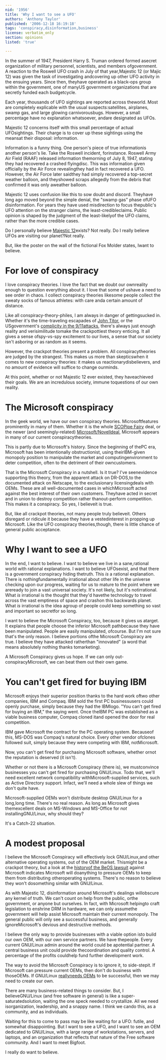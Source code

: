 ```yaml
---
nid: '1956'
title: 'Why I want to see a UFO'
authors: 'Anthony Taylor'
published: '2006-12-18 16:19:18'
tags: 'conspiracy,disinformation,business'
license: verbatim_only
section: opinions
listed: 'true'

---
```

In the summer of 1947, President Harry S. Truman ordered formed asecret organization of military personnel, scientists, and members ofgovernment. A reaction to the Roswell UFO crash in July of that year,Majestic 12 (or Majic 12) was given the task of investigating andcovering up other UFO activity in the ensuing years. Since then, theyhave operated as a black-ops group within the government, one of manyUS government organizations that are secretly funded each budgetcycle.

Each year, thousands of UFO sightings are reported across theworld. Most are completely explicable with the usual suspects:satellites, airplanes, swamp gas, and large glowing carnivorousbugs. However, a small percentage have no explanation whatsoever, andare designated as UFOs.

Majestic 12 concerns itself with this small percentage of actual UFOsightings. Their charge is to cover up these sightings using the meansat their disposal: information.

Information is a funny thing. One person's piece of true informationis another person's lie. Take the Roswell incident, forinstance. Roswell Army Air Field (RAAF) released information themorning of July 8, 1947, stating they had recovered a crashed flyingdisc. This was information given officially by the Air Force revealingthey had in fact recovered a UFO. However, the Air Force later saidthey had simply recovered a top-secret weather balloon, and theyshowed scraps allegedly from the debris that confirmed it was only aweather balloon.

Majestic 12 uses confusion like this to sow doubt and discord. Theyhave long ago moved beyond the simple denial, the "swamp gas" phase ofUFO disinformation. For years they have used misdirection to focus thepublic's UFO attention on the stranger claims, the least-credibleclaims. Public opinion is shaped by the judgment of the least-likelyof the UFO claims, rather than the more credible cases.

Do I personally believe [Majestic 12](http://en.wikipedia.org/wiki/Majestic_12)exists? Not really. Do I really believe UFOs are visiting our planet?Not really.

But, like the poster on the wall of the fictional Fox Molder states, Iwant to believe.


# For love of conspiracy

I love conspiracy theories. I love the fact that we doubt our ownreality enough to question everything about it. I love that some of ushave a need to see order in chaos. I collect conspiracy theories likesome people collect the sweaty socks of famous athletes: with care anda certain amount of distance.

Like all conspiracy-theory-philes, I am always in danger of gettingsucked in. Whether it's the time-traveling escapades of [John Titor](http://www.johntitor.com/), or the USgovernment's [complicity in the 9/11attacks](http://www.infowars.com/resources.html), there's always just enough reality and verisimilitude tomake the crackpottiest theory enticing. It all gives a sense ofspy-vs-spy excitement to our lives, a sense that our society isn't asboring or as random as it seems.

However, the crackpot theories present a problem. All conspiracytheories are judged by the strangest. This makes us more than skepticswhen it comes to new conspiracy theories: it makes us reactionarydisbelievers, and no amount of evidence will suffice to change ourminds.

At this point, whether or not Majestic 12 ever existed, they haveachieved their goals. We are an incredulous society, immune toquestions of our own reality.


# The Microsoft conspiracy

In the geek world, we have our own conspiracy theories. Microsoftfeatures prominently in many of them. Whether it is the whole [SCOPipe Fairy](http://www.groklaw.net/article.php?story=20040310211615504) deal, or the newer (and seemingly-related) [Microsoft/Novelldeal](http://www.groklaw.net/article.php?story=20061102175508403), Microsoft appears in many of our current conspiracytheories.

This is partly due to Microsoft's history. Since the beginning of thePC era, Microsoft has been intentionally obstructionist, using theirIBM-given monopoly position to manipulate the market and computingenvironment to deter competition, often to the detriment of their owncustomers.

That is the Microsoft Conspiracy in a nutshell. Is it true? I've seenevidence supporting this theory, from the apparent attack on DR-DOS,to the documented attack on Netscape, to the exclusionary licensingdeals with OEMs. These are all well-documented cases in whichMicrosoft acted against the best interest of their own customers. Theyhave acted in secret and in union to destroy competition rather thanout-perform competition. This makes it a conspiracy. So yes, I believeit is true.

But, like all crackpot theories, not many people truly believeit. Others disregard or ridicule it because they have a vestedinterest in propping up Microsoft. Like the UFO conspiracy theories,though, there is little chance of general public acceptance.


# Why I want to see a UFO

In the end, I want to believe. I want to believe we live in a sane,rational world with rational explanations. I want to believe UFOsexist, and that there is a government conspiracy hiding thetruth. This _is_ a rational explanation. There is nothingfundamentally irrational about other life in the universe checking upon our progress, waiting for us to mature to the point where we areready to join a vast universal society. It's not likely, but it's notirrational. What _is_ irrational is the thought that they'd havethe technology to travel across the vast emptiness of space and crashon this backwards planet. What _is_ irrational is the idea agroup of people could keep something so vast and important so secretfor so long.

I want to believe the Microsoft Conspiracy, too, because it gives us atarget. It explains that people choose the inferior Microsoft pathbecause they have been manipulated. People are easily manipulated, ofcourse. But I'm not sure that's the only reason. I believe portions ofthe Microsoft Conspiracy are true. I believe they have attacked ratherthan "innovated" (a word that means absolutely nothing thanks tomarketing).

A Microsoft Conspiracy gives us hope. If we can only out-conspiracyMicrosoft, we can beat them out their own game.


# You can't get fired for buying IBM

Microsoft enjoys their superior position thanks to the hard work oftwo other companies, IBM and Compaq. IBM sold the first PC businessusers could openly purchase, simply because they had the IBMlogo. "You can't get fired for buying an IBM," the saying went. Once theIBM PC was established as a viable business computer, Compaq cloned itand opened the door for real competition.

IBM gave Microsoft the contract for the PC operating system. Becauseof this,  MS-DOS was Compaq's natural choice. Every other vendor ofclones followed suit, simply because they were competing with IBM, notMicrosoft.

Now, you can't get fired for purchasing Microsoft software, whether ornot the reputation is deserved (it isn't).

Whether or not there is a Microsoft Conspiracy (there is), we mustconvince businesses you can't get fired for purchasing GNU/Linux. Todo that, we'll need excellent network compatibility withMicrosoft-supplied services, such as Active Directory support. Infact, we'll need a whole slew of things we don't quite have.

Microsoft-supplied OEMs won't distribute desktop GNU/Linux for a long,long time. There's no real reason. As long as Microsoft gives themexcellent deals on MS-Windows and MS-Office for _not_ installingGNU/Linux, why should they?

It's a Catch-22 situation.


# A modest proposal

I believe the Microsoft Conspiracy will effectively lock GNU/Linux,and other alternative operating systems, out of the OEM market. Thismight be a crackpot theory, but a look at the [historyof the BeOS lawsuit](http://siliconvalley.internet.com/news/article.php/3073811) against Microsoft indicates Microsoft will doanything to pressure OEMs to keep them from distributing otheroperating systems. There's no reason to believe they won't dosomething similar with GNU/Linux.

As with Majestic 12, disinformation around Microsoft's dealings willobscure any kernel of truth. We can't count on help from the public, orthe government, or anyone but ourselves. In fact, with Microsoft helpingto craft legislation to enshrine DRM in hardware, we can only assumethe government will help assist Microsoft maintain their current monopoly. The general public will only see a successful business, and generally ignoreMicrosoft's devious and destructive methods.

I believe the only way to provide businesses with a viable option isto build our own OEM, with our own service partners. We have thepeople. Every current GNU/Linux admin around the world could be apotential partner. A central business unit could provide thecoordination and quality control. A percentage of the profits couldhelp fund further development work.

The way to avoid the Microsoft Conspiracy is to ignore it, to side-stepit. If Microsoft can pressure current OEMs, then don't do business with thoseOEMs. If GNU/Linux [reallyneeds OEMs](http://www.freesoftwaremagazine.com/blogs/linux_and_its_closing_window_of_opportunity_with_oems) to be successful, then we may need to create our own.

There are many business-related things to consider. But, I believeGNU/Linux (and free software in general) is like a super-saturatedsolution, waiting the one speck needed to crystallize. All we need isorganization, leadership, and a snappy name. I think we cando this, as a community, and as individuals.

Waiting for this to come to pass may be like waiting for a UFO: futile, and somewhat disappointing. But I want to see a UFO, and I want to see an OEM dedicated to GNU/Linux, with a large range of workstations, servers, and laptops, and an organization that reflects that nature of the Free software community. And I want to meet Bigfoot.

I really do want to believe.

